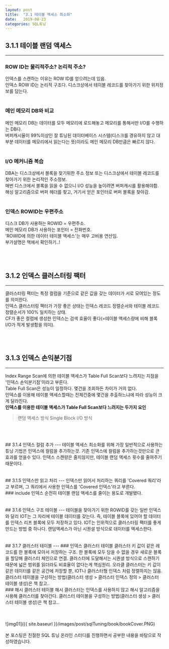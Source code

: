 ```yaml
---
layout: post
title:  "3.1 테이블 액세스 최소화"
date:   2019-08-23
categories: SQL튜닝
---  
```

## 3.1.1 테이블 랜덤 액세스
---
### ROW ID는 물리적주소? 논리적 주소?
인덱스를 스캔하는 이유는 ROW ID를 얻으려는데 있음.  
인덱스 ROW ID는 논리적 구조다. 디스크상에서 테이블 레코드를 찾아가기 위한 위치정보를 담는다.  
<br>
### 메인 메모리 DB와 비교
메인 메모리 DB는 데이터를 모두 메모리에 로드해놓고 메모리를 통해서만 I/O를 수행하는 DB다.  
버퍼캐시율이 99%이상인 잘 튜닝된 데이터베이스 시스템(디스크를 경유하지 않고 대부분 데이터를 메모리에서 읽는다는 뜻)이라도 메인 메모리 DB만큼은 빠르지 않다.  
<br>
### I/O 메커니즘 복습
DBA는 디스크상에서 블록을 찾기위한 주소 정보 또는 디스크상에서 테이블 레코드를 찾아가기 위한 논리적인 주소정보.  
매번 디스크에서 블록을 읽을 수 없으니 I/O 성능을 높이려면 버퍼캐시를 활용해야함.  
해싱 알고리즘으로 버퍼 헤더를 찾고, 거기서 얻은 포인터로 버퍼 블록을 찾아감.  
<br>
### 인덱스 ROWID는 우편주소
디스크 DB가 사용하는 ROWID = 우편주소.  
메인 메모리 DB가 사용하는 포인터 = 전화번호.  
'ROWID에 의한 데이터 테이블 액세스'는 매우 고비용 연산임.  
부가설명은 책에서 확인하기..!  
<br>
<br>
<br>
## 3.1.2 인덱스 클러스터링 팩터
---
클러스터링 팩터는 특정 컬럼을 기준으로 같은 값을 갖는 데이터가 서로 모여있는 정도를 의미한다.  
인덱스 클러스터링 팩터가 가장 좋은 상태는 인덱스 레코드 정렬순서와 테이블 레코드 정렬순서가 100% 일치하는 상태.  
CF가 좋은 컬럼에 생성한 인덱스는 검색 효율이 좋다(=테이블 액세스량에 비해 블록 I/O가 적게 발생함을 의미).  
<br>
<br>
<br>  
## 3.1.3 인덱스 손익분기점
---
Index Range Scan에 의한 테이블 액세스가 Table Full Scan보다 느려지는 지점을 '인덱스 손익분기점'이라고 부른다.  
Table Full Scan은 성능이 일정하다. 몇건을 조회하든 차이가 거의 없다.  
인덱스를 이용해 테이블 액세스할때는 전체건중에 몇건을 추출하느냐에 따라 성능이 크게 달라진다.  
**인덱스를 이용한 테이블 액세스가 Table Full Scan보다 느려지는 두가지 요인**  
> 랜덤 액세스 방식
> Single Block I/O 방식 

<br>
<br>
<br>  
## 3.1.4 인덱스 컬럼 추가
---
테이블 액세스 최소화를 위해 가장 일반적으로 사용하는 튜닝 기법은 인덱스에 컬럼을 추가하는것.  
기존 인덱스에 컬럼을 추가하는것만으로 큰 효과를 얻을수 있다.  
인덱스 스캔량은 줄지않지만, 테이블 랜덤 액세스 횟수를 줄여주기 때문이다.  
<br>
<br>
<br>
## 3.1.5 인덱스만 읽고 처리 
---
인덱스만 읽어서 처리하는 쿼리를 'Covered 쿼리'라고 부르며, 그 쿼리에서 사용한 인덱스를 'Covered 인덱스'라고 부른다.  
<br>
### include 인덱스
순전히 테이블 랜덤 액세스를 줄이는 용도로 개발됐다.  
<br>
<br>
<br>
## 3.1.6 인덱스 구조 테이블
---
테이블을 찾아가기 위한 ROWID를 갖는 일반 인덱스와 달리 IOT는 그 자리에 테이블 데이터를 갖는다.  
즉, 테이블 블록에 있어야 할 데이터를 인덱스 리프 블록에 모두 저장하고 있다.  
IOT는 인위적으로 클러스터링 팩터를 좋게 만드는 방법 중 하나다.  
랜덤액세스가 아닌 시퀀셜 방식으로 데이터를 액세스한다.
<br>
<br>
<br>
## 3.1.7 클러스터 테이블
---
### 인덱스 클러스터 테이블
클러스터 키 값이 같은 레코드를 한 블록에 모아서 저장하는 구조.  
한 블록에 모두 담을 수 없을 경우 새로운 블록을 할당해 클러스터 체인으로 연결.
클러스터에 도달해서는 시퀀셜 방식으로 스캔하기 때문에 넓은 범위를 읽더라도 비효율이 없다는게 핵심원리.  
오라클 클러스터는 키 값이 같은 데이터를 같은 공간에 저장할 뿐, IOT나 클러스터형 인덱스 처럼 정렬하지는 않음.  
클러스터 테이블을 구성하는 방법(클러스터 생성 > 클러스터 인덱스 정의 > 클러스터 테이블 생성)은 책 참고..  
<br>
### 해시 클러스터 테이블
해시 클러스터는 인덱스를 사용하지 않고 해시 알고리즘을 사용해 클러스터를 찾아간다.
클러스터 테이블을 구성하는 방법(클러스터 생성 > 클러스터 테이블 생성)은 책 참고..  
<br>
<br>
<br>
<br>
![img01]({{ site.baseurl }}/images/post/sqlTuning/book/bookCover.PNG)<br>
<br>
본 포스팅은 친절한 SQL 튜닝 온라인 스터디를 진행하면서 공부한 내용을 바탕으로 작성하였습니다.<br>
<br>
<br>
<br>
